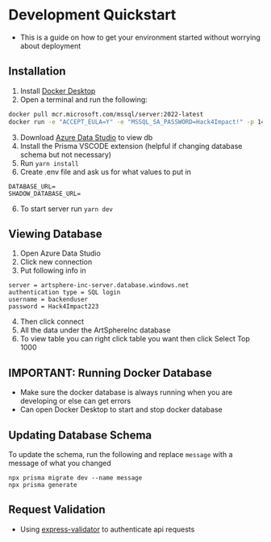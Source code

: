# Development Quickstart

* This is a guide on how to get your environment started without worrying about deployment

## Installation
1. Install [Docker Desktop](https://www.docker.com/products/docker-desktop/)
2. Open a terminal and run the following:
```bash
docker pull mcr.microsoft.com/mssql/server:2022-latest
docker run -e "ACCEPT_EULA=Y" -e "MSSQL_SA_PASSWORD=Hack4Impact!" -p 1433:1433 -d --name sql_server mcr.microsoft.com/mssql/server:2022-latest
```
3. Download [Azure Data Studio](https://azure.microsoft.com/en-us/products/data-studio) to view db
4. Install the Prisma VSCODE extension (helpful if changing database schema but not necessary)
5. Run `yarn install`
6. Create .env file and ask us for what values to put in
```
DATABASE_URL=
SHADOW_DATABASE_URL=
```
6. To start server run `yarn dev`

## Viewing Database
1. Open Azure Data Studio
2. Click new connection
3. Put following info in
```
server = artsphere-inc-server.database.windows.net
authentication type = SQL login
username = backenduser
password = Hack4Impact223
```
4. Then click connect
5. All the data under the ArtSphereInc database
6. To view table you can right click table you want then click Select Top 1000

## IMPORTANT: Running Docker Database
* Make sure the docker database is always running when you are developing or else can get errors
* Can open Docker Desktop to start and stop docker database

## Updating Database Schema
To update the schema, run the following and replace `message` with a message of what you changed
```
npx prisma migrate dev --name message
npx prisma generate
```

## Request Validation
* Using [express-validator](https://express-validator.github.io/docs) to authenticate api requests
